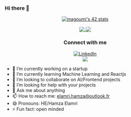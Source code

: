 ### Hi there 👋
<!--[![42 Profile Card](https://1337-readme.vercel.app/api/profile?cursus=42&dark=true&login=helamri)](https://github.com/mohouyizme/1337-readme)-->
<div align="center">
  
  [![magoumi's 42 stats](https://badge.mediaplus.ma/binary/helamri)](https://github.com/oakoudad/badge42)


<a href="https://github.com/helamri?tab=repositories">
  <img align="center" src="https://github-readme-stats.vercel.app/api/top-langs/?username=helamri&theme=dark"/>
</a>

<a href="https://github.com/helamri?tab=repositories">
 <img align="center" src="https://github-readme-stats.vercel.app/api?username=helamri&line_height=40&show_icons=true&theme=dark">
</a>

### Connect with me
<p>
  <a href="https://www.linkedin.com/in/helamri">   
    <img alt="LinkedIn" src="https://img.shields.io/badge/linkedin-%230077B5.svg?style=for-the-badge&logo=linkedin&logoColor=white"/>
  </a>
  <br>
  <a href="https://github.com/helamri"><img src="https://img.shields.io/github/followers/m-agoumi?label=Follow&style=social"></a>
</p>
<!--
[LinkedIn]:https://www.linkedin.com/in/helamri
-->
</div>

- 🔭 I’m currently working on a startup
- 🌱 I’m currently learning Machine Learning and Reactjs
- 👯 I’m looking to collaborate on AI/Frontend projects
- 🤔 I’m looking for help with your projects
- 💬 Ask me about anything
- 📫 How to reach me: elamri.hamza@outlook.fr
- 😄 Pronouns: HE/Hamza Elamri
- ⚡ Fun fact: open minded
